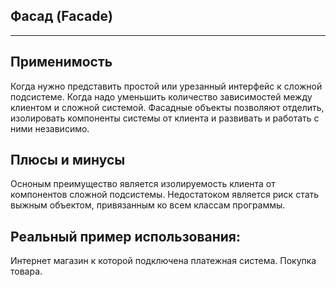 ## Фасад (Facade)
___

## Применимость

Когда нужно представить простой или урезанный интерфейс к сложной подсистеме.
Когда надо уменьшить количество зависимостей между клиентом и сложной системой.
Фасадные объекты позволяют отделить, изолировать компоненты системы от клиента и
развивать и работать с ними независимо.

## Плюсы и минусы

Осноным преимущество является изолируемость клиента от компонентов сложной подсистемы.
Недостатоком является риск стать выжным объектом, привязанным ко всем классам программы.

## Реальный пример использования:
Интернет магазин к которой подключена платежная система. Покупка товара.
